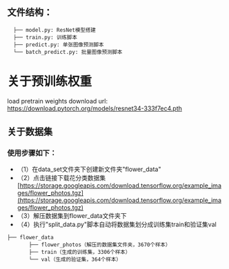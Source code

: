 ## 文件结构：
```
  ├── model.py: ResNet模型搭建
  ├── train.py: 训练脚本
  ├── predict.py: 单张图像预测脚本
  └── batch_predict.py: 批量图像预测脚本
```

# 关于预训练权重

load pretrain weights
download url: https://download.pytorch.org/models/resnet34-333f7ec4.pth

## 关于数据集
### 使用步骤如下：
* （1）在data_set文件夹下创建新文件夹"flower_data"
* （2）点击链接下载花分类数据集 [https://storage.googleapis.com/download.tensorflow.org/example_images/flower_photos.tgz](https://storage.googleapis.com/download.tensorflow.org/example_images/flower_photos.tgz)
* （3）解压数据集到flower_data文件夹下
* （4）执行"split_data.py"脚本自动将数据集划分成训练集train和验证集val    

```
├── flower_data   
       ├── flower_photos（解压的数据集文件夹，3670个样本）  
       ├── train（生成的训练集，3306个样本）  
       └── val（生成的验证集，364个样本） 
```